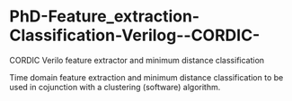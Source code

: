 # PhD-Feature_extraction-Classification-Verilog--CORDIC-
CORDIC Verilo feature extractor and minimum distance classification

Time domain feature extraction and minimum distance classification to be used in cojunction with a clustering (software) algorithm.
